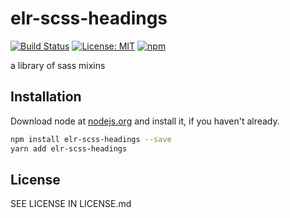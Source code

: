 # elr-scss-headings

[![Build Status](https://travis-ci.com/Beth3346/elr-scss-headings.svg?branch=master)](https://travis-ci.com/Beth3346/elr-scss-headings)
[![License: MIT](https://img.shields.io/badge/License-MIT-yellow.svg)](https://opensource.org/licenses/MIT)
[![npm](https://img.shields.io/npm/dm/elr-scss-headings.svg?style=flat)](https://npmjs.com/package/elr-scss-headings)

a library of sass mixins

## Installation

Download node at [nodejs.org](http://nodejs.org) and install it, if you haven't already.

```sh
npm install elr-scss-headings --save
yarn add elr-scss-headings
```

## License

SEE LICENSE IN LICENSE.md

